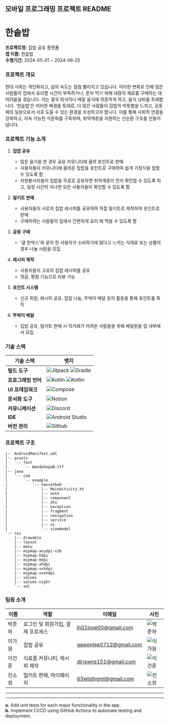 ## 모바일 프로그래밍 프로젝트 README

# 한솥밥

**프로젝트명:** 집밥 공유 플랫폼  
**앱 이름:** 한솥밥  
**수행기간:** 2024-05-01 ~ 2024-06-25

### 프로젝트 개요

현대 사회는 개인화되고, 삶의 속도는 점점 빨라지고 있습니다. 이러한 변화로 인해 많은 사람들이 집에서 요리할 시간이 부족하거나, 혼자 먹기 위해 대량의 재료를 구매하는 데 어려움을 겪습니다. 이는 결국 외식이나 배달 음식에 의존하게 하고, 음식 낭비를 초래합니다. ‘한솥밥’은 이러한 배경을 토대로, 더 많은 사람들이 집밥의 따뜻함을 느끼고, 공동체의 일원으로서 서로 도울 수 있는 환경을 조성하고자 합니다. 이를 통해 사회적 연결을 강화하고, 지속 가능한 식문화를 구축하며, 취약계층을 지원하는 선순환 구조를 만들어냅니다.

### 프로젝트 기능 소개

1. **집밥 공유**
   - 많은 음식을 한 경우 공유 커뮤니티에 올려 포인트로 판매
   - 사용자들이 커뮤니티에 올라온 집밥을 포인트로 구매하여 쉽게 가정식을 접할 수 있도록 함
   - 자원봉사자들이 집밥을 무료로 공유하면 취약계층이 먼저 확인할 수 있도록 하고, 일정 시간이 지나면 모든 사용자들이 확인할 수 있도록 함

2. **밀키트 판매**
   - 사용자들이 서로의 집밥 레시피를 공유하여 직접 밀키트로 제작하여 포인트로 판매
   - 구매하려는 사람들이 집에서 간편하게 요리 해 먹을 수 있도록 함

3. **공동 구매**
   - '귤 한박스'와 같이 한 사용자가 소비하기에 많다고 느끼는 식재료 또는 상품의 경우 나눌 사람을 모집

4. **레시피 제작**
   - 사용자들이 고유의 집밥 레시피를 공유
   - 댓글, 평점 기능으로 리뷰 가능

5. **포인트 시스템**
   - 신규 회원, 레시피 공유, 집밥 나눔, 뚜벅이 배달 등의 활동을 통해 포인트를 획득

6. **뚜벅이 배달**
   - 집밥 공유, 밀키트 판매 시 직거래가 어려운 사람들을 위해 배달원을 앱 내부에서 모집

### 기술 스택

| 기술 스택         | 뱃지                                                                                     |
|------------------|------------------------------------------------------------------------------------------|
| **빌드 도구**      | ![Jitpack](https://img.shields.io/badge/Jitpack-1E8CBE.svg?style=for-the-badge&logo=jitpack) ![Gradle](https://img.shields.io/badge/Gradle-02303A.svg?style=for-the-badge&logo=gradle) |
| **프로그래밍 언어** | ![Kotlin](https://img.shields.io/badge/Kotlin-0095D5.svg?style=for-the-badge&logo=kotlin) ![Kotlin](https://img.shields.io/badge/Java-FC4C02.svg?style=for-the-badge&logo=java)|
| **UI 프레임워크**  | ![Compose](https://img.shields.io/badge/Compose-0288D1.svg?style=for-the-badge&logo=jetpack-compose) |
| **문서화 도구**    | ![Notion](https://img.shields.io/badge/Notion-000000.svg?style=for-the-badge&logo=notion) |
| **커뮤니케이션**   | ![Discord](https://img.shields.io/badge/Discord-5865F2.svg?style=for-the-badge&logo=discord) |
| **IDE**           | ![Android Studio](https://img.shields.io/badge/Android_Studio-3DDC84.svg?style=for-the-badge&logo=android-studio) |
| **버전 관리**      | ![Github](https://img.shields.io/badge/Github-181717.svg?style=for-the-badge&logo=github) |

### 프로젝트 구조

```
|-- AndroidManifest.xml
|-- assets
|   `-- font
|       `-- WandohopeB.ttf
|-- java
|   `-- com
|       `-- example
|           `-- hansotbob
|               |-- MainActivity.kt
|               |-- auth
|               |-- component
|               |-- dto
|               |-- exception
|               |-- fragment
|               |-- navigation
|               |-- service
|               |-- ui
|               `-- viewmodel
`-- res
    |-- drawable
    |-- layout
    |-- menu
    |-- mipmap-anydpi-v26
    |-- mipmap-hdpi
    |-- mipmap-mdpi
    |-- mipmap-xhdpi
    |-- mipmap-xxhdpi
    |-- mipmap-xxxhdpi
    |-- values
    |-- values-night
    `-- xml
```

### 팀원 소개

| 이름     | 역할                            | 이메일               | 사진             |
|--------|-------------------------------|--------------------|----------------|
| 박준하  | 로그인 및 회원가입, 결제 프로세스 | jh01love00@gmail.com  | ![박준하](link_to_image) |
| 이가원  | 집밥 공유                       | gawonlee0712@gmail.com  | ![이가원](link_to_image) |
| 이건준  | 식료품 커뮤니티, 레시피 제작       | dlrjswns151@gmail.com | ![이건준](link_to_image) |
| 진소희  | 밀키트 판매, 마이페이지            | 63wlsthgml@gmail.com  | ![진소희](link_to_image) |

---


---

**a.** Add unit tests for each major functionality in the app.  
**b.** Implement CI/CD using GitHub Actions to automate testing and deployment.
